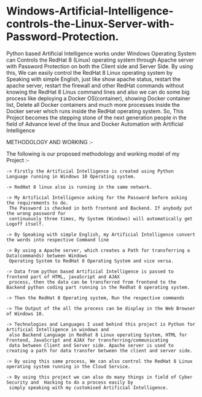 # Windows-Artificial-Intelligence-controls-the-Linux-Server-with-Password-Protection.

Python based Artificial Intelligence works under Windows Operating System can Controls 
the RedHat 8 (Linux) operating system through Apache server with Password Protection on
both the Client side and Server Side. By using this, We can easily control the RedHat 8 Linux 
operating system by Speaking with simple English, just like show apache status, restart the 
apache server, restart the firewall and other RedHat commands without knowing the RedHat 8 Linux 
command lines and also we can do some big process like deploying a Docker OS(container), showing 
Docker container list, Delete all Docker containers and much more processes inside the Docker 
server which runs inside the RedHat operating system. So, This Project becomes the stepping stone 
of the next generation people in the field of Advance level of the linux and Docker Automation 
with Artificial Intelligence

METHODOLOGY AND WORKING :-

The following is our proposed methodology and working model of my Project :-

 	-> Firstly the Artificial Intelligence is created using Python Language running in Windows 10 Operating system.

 	-> RedHat 8 linux also is running in the same network.

 	-> My Artificial Intelligence asking for the Password before asking the requirements to do. 
     The Password is checked in both frontend and Backend. If anybody put the wrong password for 
     continuously three times, My System (Windows) will automatically get Logoff itself. 

 	-> By Speaking with simple English, my Artificial Intelligence convert the words into respective Command line

 	-> By using a Apache server, which creates a Path for transferring a Data(commands) between Windows 
     Operating System to RedHat 8 Operating System and vice versa.

 	-> Data from python based Artificial Intelligence is passed to frontend part of HTML, javaScript and AJAX 
     process, then the data can be transferred from frontend to the Backend python coding part running in the Redhat 8 operating system.

 	-> Then the RedHat 8 Operating system, Run the respective commands

 	-> The Output of the all the process can be display in the Web Browser of Windows 10.

 	-> Technologies and Languages I used behind this project is Python for Artificial Intelligence in windows and 
     also Backend Language in Redhat 8 Linux operating System, HTML for Frontend, JavaScript and AJAX for transferring/communicating 
     data between Client and Server side. Apache server is used to creating a path for data transfer between the client and server side.

 	-> By using this same process, We can also control the RedHat 8 Linux operating system running in the Cloud Service. 

 	-> By using this project we can also do many things in field of Cyber Security and  Hacking to do a process easily by 
     simply speaking with my customised Artificial Intelligence.
